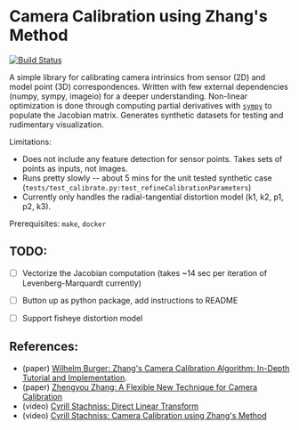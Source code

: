# Camera Calibration using Zhang's Method

[![Build Status](https://app.travis-ci.com/pvphan/camera-calibration.svg?branch=main)](https://app.travis-ci.com/pvphan/camera-calibration)

A simple library for calibrating camera intrinsics from sensor (2D) and model point (3D) correspondences.
Written with few external dependencies (numpy, sympy, imageio) for a deeper understanding.
Non-linear optimization is done through computing partial derivatives with [`sympy`](https://docs.sympy.org/latest/index.html) to populate the Jacobian matrix.
Generates synthetic datasets for testing and rudimentary visualization.


Limitations:

- Does not include any feature detection for sensor points. Takes sets of points as inputs, not images.
- Runs pretty slowly -- about 5 mins for the unit tested synthetic case (`tests/test_calibrate.py:test_refineCalibrationParameters`)
- Currently only handles the radial-tangential distortion model (k1, k2, p1, p2, k3).


Prerequisites: `make`, `docker`


## TODO:

- [ ] Vectorize the Jacobian computation (takes ~14 sec per iteration of Levenberg-Marquardt currently)
- [ ] Button up as python package, add instructions to README
- [ ] Support fisheye distortion model


## References:
- (paper) [Wilhelm Burger: Zhang's Camera Calibration Algorithm: In-Depth Tutorial and Implementation](https://www.researchgate.net/publication/303233579_Zhang's_Camera_Calibration_Algorithm_In-Depth_Tutorial_and_Implementation).
- (paper) [Zhengyou Zhang: A Flexible New Technique for Camera Calibration](https://www.microsoft.com/en-us/research/wp-content/uploads/2016/02/tr98-71.pdf)
- (video) [Cyrill Stachniss: Direct Linear Transform](https://www.youtube.com/watch?v=3NcQbZu6xt8&ab_channel=CyrillStachniss)
- (video) [Cyrill Stachniss: Camera Calibration using Zhang's Method](https://www.youtube.com/watch?v=-9He7Nu3u8s&ab_channel=CyrillStachniss)
